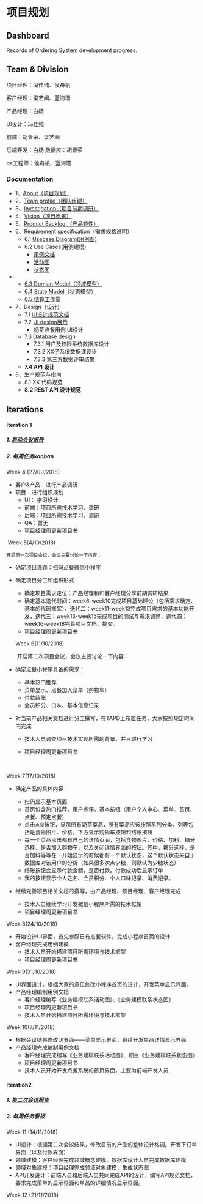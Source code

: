 # 项目规划

## Dashboard
Records of Ordering System development progress.

## Team & Division

项目经理：冯佳纯、侯舟帆

客户经理：梁艺阐、蓝海珊

产品经理：白杨

UI设计：冯佳纯

前端：胡晋荣、梁艺阐

后端开发：白杨
数据库：胡晋荣

qa工程师：侯舟帆、蓝海珊



### Documentation

- 1、[About（项目规划）]()
- 2、[Team profile（团队组建）](https://github.com/2018SystemAnalysis/Wechat-Odering-System/blob/master/documents/team_profile.md)
- 3、[Investigation（项目前期调研）](https://github.com/2018SystemAnalysis/Wechat-Odering-System/blob/master/documents/team_profile.md)
- 4、[Vision（项目愿景）]()
- 5、[Product Backlog （产品特性）]()
- 6、[Requirement specification（需求规格说明）]()
  - 6.1 [Usecase Diagram(用例图)](https://github.com/2018SystemAnalysis/Wechat-Odering-System/blob/master/documents/usecase.md)
  - 6.2 Use Cases(用例建模)
    - [用例文档](https://github.com/2018SystemAnalysis/Wechat-Odering-System/blob/master/documents/%E7%94%A8%E4%BE%8B%E6%96%87%E6%A1%A3.md)
    - [活动图](https://github.com/2018SystemAnalysis/Wechat-Odering-System/blob/master/documents/%E6%B4%BB%E5%8A%A8%E5%9B%BE.md)
    - [状态图](https://github.com/2018SystemAnalysis/Wechat-Odering-System/blob/master/documents/%E7%8A%B6%E6%80%81%E5%9B%BE.md)
- - [6.3 Domian Model（领域模型）](https://github.com/2018SystemAnalysis/Wechat-Odering-System/blob/master/documents/%E9%A2%86%E5%9F%9F%E6%A8%A1%E5%9E%8B.md)
  - [6.4 State Model（状态模型）](https://github.com/2018SystemAnalysis/Wechat-Odering-System/blob/master/documents/****.md)
  - [6.5 估算工作量](https://github.com/2018SystemAnalysis/Wechat-Odering-System/blob/master/documents/%E4%BC%B0%E7%AE%97%E5%B7%A5%E4%BD%9C%E9%87%8F.md)
- 7、Design（设计）
  - 7.1 [UI设计规范文档](https://github.com/2018SystemAnalysis/Wechat-Odering-System/blob/master/documents/UIBacklog.md)
  - 7.2 [UI design展示](https://github.com/2018SystemAnalysis/Wechat-Odering-System/blob/master/documents/UI-Design.md)
    - 奶茶点餐用例 UI设计
  - 7.3 Database design
    - 7.3.1 用户及权限系统数据库设计
    - 7.3.2 XX子系统数据课设计
    - 7.3.3 第三方数据评审结果
  - **7.4 API 设计**
- 8、生产规范与指南
  - 8.1 XX 代码规范
  - **8.2 REST API 设计规范**



## Iterations

#### Iteration 1

##### 1.  [启动会议报告](https://github.com/2018SystemAnalysis/Wechat-Odering-System/blob/master/meeting_records/Inception.md)

##### 2. 每周任务kanban
  Week 4 (27/09/2018)

- 客户&产品：进行产品调研
- 项目：进行组织规划
    - UI： 学习设计
    - 前端：项目所需技术学习、调研
    - 后端：项目所需技术学习、调研
    - QA：暂无
    - 项目经理周更新项目书




​    Week 5(4/10/2018)

  	开启第一次项目会议，会议主要讨论一下内容：

* 确定项目课题：扫码点餐微信小程序
* 确定项目分工和组织形式
    * 确定项目需求定位：产品经理和和客户经理分享前期调研结果
    * 确定基本迭代时间：week6-week10完成项目基础建设（包括需求确定、基本的代码框架），迭代二：week11-week13完成项目需求的基本功能开发，迭代三：week13-week15完成项目的测试与需求调整，迭代四：week16-week18完善项目文档，提交。
    * 项目经理周更新项目书




   Week 6(11/10/2018)

  ​	开启第二次项目会议，会议主要讨论一下内容：

*   确定点餐小程序具备的需求：

    * 基本热门推荐
    * 菜单显示、点餐加入菜单（购物车）
    * 付款结账
    * 会员积分、口味、基本信息记录

*   对当前产品相关文档进行分工撰写，在TAPD上布置任务，大家按照规定时间内完成

    * 技术人员调查项目技术实现所需的背景，并且进行学习

    * 项目经理周更新项目书

      ​


  Week 7(17/10/2018)

*   确定产品的具体内容：
    * 扫码显示基本页面
    * 首页包含热门推荐，用户点评，基本按钮（用户个人中心、菜单、首页、点餐、预定点餐）
    * 点击`点餐`按钮，显示所有奶茶菜品，所有菜品应该按照系列分类，列表包括是食物图片、价格。下方显示购物车按钮和结账按钮
    * 每一个菜品点击都有自己的详情页面，包括食物图片、价格、加料、糖分选择、是否加入购物车，以及关闭详情界面的按钮。其中，糖分选择，是否加料等等在一开始显示的时候都有一个默认状态，这个默认状态来自于数据库对该用户的分析（如果很多次点少糖，则默认为少糖状态）
    * 结账按钮会显示付款金额，是否付款。付款成功后显示订单
    * 我的按钮显示个人姓名、会员积分、个人口味记录、消费记录。

*   继续完善项目相关文档的撰写，由产品经理、项目经理、客户经理完成
    * 技术人员继续学习开发微信小程序所需的技术框架
    * 项目经理周更新项目书




  Week 8(24/10/2018)

* 开始设计UI界面，首先参照已有点餐软件，完成小程序首页的设计
* 客户经理完成用例建模
    * 技术人员开始搭建项目所需环境与技术框架
    * 项目经理周更新项目书




Week 9(31/10/2018)

* UI界面设计，根据大家的意见修改小程序首页的设计，开发菜单显示界面。
* 产品经理编制用例文档
    * 客户经理编写《业务建模联系活动图》、《业务建模联系状态图》
    * 项目经理周更新项目书
    * 技术人员开始搭建项目所需环境与技术框架


 

Week 10(7/11/2018)

* 根据会议结果修改UI界面——菜单显示界面，继续开发单品详情显示界面
* 产品经理完成编制用例文档
    * 客户经理完成编写《业务建模联系活动图》、项目《业务建模联系状态图》
    * 项目经理周更新项目书
    * 技术人员开始开发点餐系统的首页界面，主要为前端开发人员




#### Iteration2

##### 1. [第二次会议报告](https://github.com/2018SystemAnalysis/Wechat-Odering-System/tree/master/meeting_records/Inception2.md)

##### 2. 每周任务看板

   Week 11 (14/11/2018)

* UI设计：根据第二次会议结果，修改目前的产品的整体设计格调。开发下订单界面（以及付款界面）
* 领域建模：客户经理完成领域概念建模、数据库设计人员完成数据库建模
* 领域对象建模：项目经理完成领域对象建模，生成状态图
* API开发设计：前端人员和后端人员共同完成API的设计，编写API规范文档，要求完成菜单的显示界面和单品的详细情况显示界面。



 Week 12 (21/11/2018)
